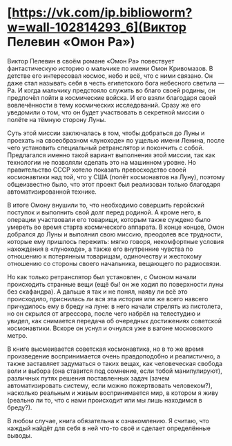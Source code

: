 # [https://vk.com/ip.biblioworm?w=wall-102814293_6](Виктор Пелевин «Омон Ра»)

Виктор Пелевин в своём романе «Омон Ра» повествует фантастическую историю о мальчике по имени Омон Кривомазов.
В детстве его интересовал космос, небо и всё, что с ними связано.
Он даже стал называть себя в честь египетского бога небесного светила — Ра.
И когда мальчику предстояло служить во благо своей родины, он предпочёл пойти в космические войска.
И его взяли благодаря своей вовлечённости в тему космических исследований.
Сразу же его уведомили о том, что он будет участвовать в секретной миссии о полёте на тёмную сторону Луны.

Суть этой миссии заключалась в том, чтобы добраться до Луны и проехать на своеобразном «луноходе» по ущелью имени Ленина, после чего установить специальный ретранслятор и покончить с собой.
Предлагался именно такой вариант выполнения этой миссии, так как технологии не позволяли сделать это на машинном уровне.
Но правительство СССР хотело показать превосходство своей космонавтики над той, что у США (полёт космонавтов на Луну), поэтому общеизвестно было, что этот проект был реализован только благодаря автоматизированной технике.

В итоге Омону внушили то, что необходимо совершить геройский поступок и выполнить свой долг перед родиной.
А кроме него, в операции участвовали его товарищи, которым также суждено было умереть во время старта космического аппарата.
В конце концов, Омон добрался до Луны и выполнил свою миссию, преодолев все трудности, которые ему пришлось пережить: мягко говоря, некомфортные условия нахождения в «луноходе», а также его внутренние чувства по отношению к потерянным товарищам, одиночеству и жестокому отношению со стороны своего начальника, вещающего по радиосвязи.

Но как только ретранслятор был установлен, с Омоном начали происходить странные вещи (ещё бы! он же ходил по поверхности луны без скафандра).
А дальше я так и не понял, наяву ли всё это происходило, приснилась ли вся эта история или же всего навсего причудилось ему в бреду на луне: в него начали стрелять из пистолета, но он скрылся от агрессора, после чего набрёл на телестудию и увидел, как снимается передача об очередных достижениях советской космонавтики.
Вскоре он уснул и очнулся уже в вагоне московского метро.

В книге высмеивается советская космонавтика, но в то же время произведение воспринимается очень правдоподобно и реалистично, а также заставляет задуматься о таких вещах, как человеческая свобода воли и выбора (она ставится под сомнение, если тобой манипулируют), различных путях решения поставленных задач (зачем автоматизировать систему, если можно пожертвовать человеком?), насколько реальным и живым воспринимается мир, в котором я живу (реально ли то, что с нами происходит или мы лишь находимся в бреду?).

В любом случае, книга обязательна к ознакомлению.
Я считаю, что каждый найдёт для себя в ней что-то своё и сделает определённые выводы.